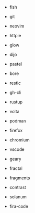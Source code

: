 - fish
- git
- neovim
- httpie
- glow
- dijo
- pastel
- bore
- restic
- gh-cli

- rustup
- volta
- podman

- firefox
- chromium
- vscode
- geary
- fractal
- fragments
- contrast
- solanum

- fira-code

